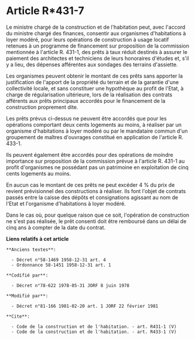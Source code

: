 # Article R*431-7

Le ministre chargé de la construction et de l'habitation peut, avec l'accord du ministre chargé des finances, consentir aux
organismes d'habitations à loyer modéré, pour leurs opérations de construction à usage locatif retenues à un programme de
financement sur proposition de la commission mentionnée à l'article R. 431-1, des prêts à taux réduit destinés à assurer le
paiement des architectes et techniciens de leurs honoraires d'études et, s'il y a lieu, des dépenses afférentes aux sondages
des terrains d'assiette. 

Les organismes peuvent obtenir le montant de ces prêts sans apporter la justification de l'apport de la propriété du terrain
et de la garantie d'une collectivité locale, et sans constituer une hypothèque au profit de l'Etat, à charge de
régularisation ultérieure, lors de la réalisation des contrats afférents aux prêts principaux accordés pour le financement de
la construction proprement dite. 

Les prêts prévus ci-dessus ne peuvent être accordés que pour les opérations comportant deux cents logements au moins, à
réaliser par un organisme d'habitations à loyer modéré ou par le mandataire commun d'un groupement de maîtres d'ouvrages
constitué en application de l'article R. 433-1.

Ils peuvent également être accordés pour des opérations de moindre importance sur proposition de la commission prévue à
l'article R. 431-1 au profit d'organismes ne possédant pas un patrimoine en exploitation de cinq cents logements au moins. 

En aucun cas le montant de ces prêts ne peut excéder 4 % du prix de revient prévisionnel des constructions à réaliser. Ils
font l'objet de contrats passés entre la caisse des dépôts et consignations agissant au nom de l'Etat et l'organisme
d'habitations à loyer modéré. 

Dans le cas où, pour quelque raison que ce soit, l'opération de construction ne s'est pas réalisée, le prêt consenti doit
être remboursé dans un délai de cinq ans à compter de la date du contrat.

**Liens relatifs à cet article**

	**Anciens textes**:

	  - Décret n°58-1469 1958-12-31 art. 4
	  - Ordonnance 58-1451 1958-12-31 art. 1

	**Codifié par**:

	  - Décret n°78-622 1978-05-31 JORF 8 juin 1978

	**Modifié par**:

	  - Décret n°81-166 1981-02-20 art. 1 JORF 22 février 1981

	**Cite**:

	  - Code de la construction et de l'habitation. - art. R431-1 (V)
	  - Code de la construction et de l'habitation. - art. R433-1 (V)
